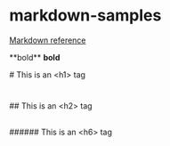 # markdown-samples

[Markdown reference](https://guides.github.com/features/mastering-markdown/)

\*\*bold\*\*
**bold**

\# This is an \<h1\> tag
  # <h1>
\#\# This is an \<h2\> tag
  ## <h2>
\#\#\#\#\#\# This is an \<h6\> tag
  ###### <h6>
  
